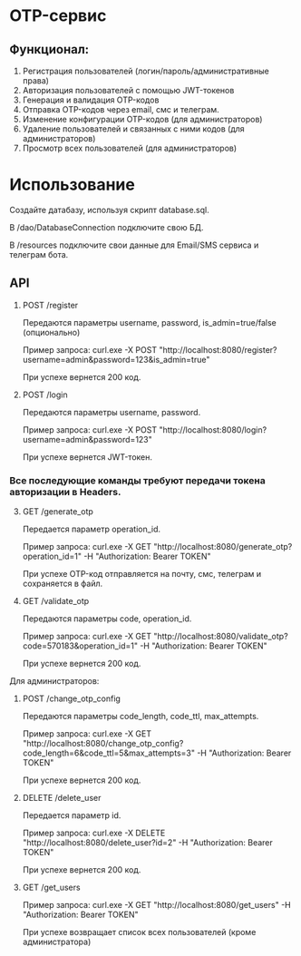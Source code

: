 # OTP-сервис

## Функционал:
1) Регистрация пользователей (логин/пароль/административные права)
2) Авторизация пользователей с помощью JWT-токенов
3) Генерация и валидация OTP-кодов
4) Отправка OTP-кодов через email, смс и телеграм.
5) Изменение конфигурации OTP-кодов (для администраторов)
6) Удаление пользователей и связанных с ними кодов (для администраторов)
7) Просмотр всех пользователей (для администраторов)


# Использование
Создайте датабазу, используя скрипт database.sql.

В /dao/DatabaseConnection подключите свою БД.

В /resources подключите свои данные для Email/SMS сервиса и телеграм бота.

## API
1) POST /register
   
   Передаются параметры username, password, is_admin=true/false (опционально)
   
   Пример запроса: curl.exe -X POST "http://localhost:8080/register?username=admin&password=123&is_admin=true"
   
   При успехе вернется 200 код.
2) POST /login
   
   Передаются параметры username, password.
   
   Пример запроса: curl.exe -X POST "http://localhost:8080/login?username=admin&password=123"
   
   При успехе вернется JWT-токен.
   
### Все последующие команды требуют передачи токена авторизации в Headers. 
3) GET /generate_otp
   
   Передается параметр operation_id.

   Пример запроса: curl.exe -X GET "http://localhost:8080/generate_otp?operation_id=1" -H "Authorization: Bearer TOKEN"

   При успехе OTP-код отправляется на почту, смс, телеграм и сохраняется в файл.
4) GET /validate_otp
   
   Передаются параметры code, operation_id.

   Пример запроса: curl.exe -X GET "http://localhost:8080/validate_otp?code=570183&operation_id=1" -H "Authorization: Bearer TOKEN"

   При успехе вернется 200 код.

Для администраторов:
1) POST /change_otp_config
   
   Передаются параметры code_length, code_ttl, max_attempts.

   Пример запроса: curl.exe -X GET "http://localhost:8080/change_otp_config?code_length=6&code_ttl=5&max_attempts=3" -H "Authorization: Bearer TOKEN"

   При успехе вернется 200 код.
2) DELETE /delete_user
   
   Передается параметр id.

   Пример запроса: curl.exe -X DELETE "http://localhost:8080/delete_user?id=2" -H "Authorization: Bearer TOKEN"

   При успехе вернется 200 код.
3) GET /get_users
   
   Пример запроса: curl.exe -X GET "http://localhost:8080/get_users" -H "Authorization: Bearer TOKEN"

   При успехе возвращает список всех пользователей (кроме администратора)
